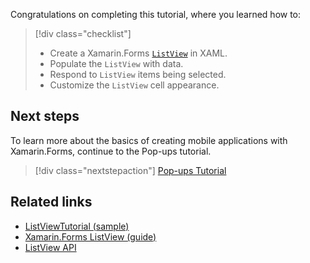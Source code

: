 Congratulations on completing this tutorial, where you learned how to:

> [!div class="checklist"]
>
> - Create a Xamarin.Forms [`ListView`](xref:Xamarin.Forms.ListView) in XAML.
> - Populate the `ListView` with data.
> - Respond to `ListView` items being selected.
> - Customize the `ListView` cell appearance.

## Next steps

To learn more about the basics of creating mobile applications with Xamarin.Forms, continue to the Pop-ups tutorial.

> [!div class="nextstepaction"]
> [Pop-ups Tutorial](~/get-started/tutorials/pop-ups/index.yml)

## Related links

- [ListViewTutorial (sample)](https://docs.microsoft.com/samples/xamarin/xamarin-forms-samples/getstarted-tutorials-listviewtutorial/)
- [Xamarin.Forms ListView (guide)](~/xamarin-forms/user-interface/listview/index.md)
- [ListView API](xref:Xamarin.Forms.ListView)
